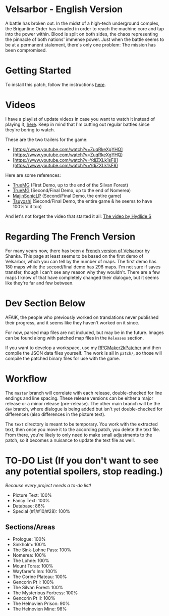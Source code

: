 # Velsarbor - English Version
A battle has broken out. In the midst of a high-tech underground complex, the Brigantine Order has invaded in order to reach the machine core and tap into the power within. Blood is spilt on both sides, the chaos representing the pinnacle of both nations' immense power. Just when the battle seems to be at a permanent stalement, there's only one problem: The mission has been compromised.

# Getting Started
To install this patch, follow the instructions [here](GettingStarted.md).

# Videos
I have a playlist of update videos in case you want to watch it instead of playing it, [here](https://www.youtube.com/playlist?list=PLT800wgkhxolwCulnS8bWs9LVEPnssTgy). Keep in mind that I'm cutting out regular battles since they're boring to watch.

These are the two trailers for the game:
- [https://www.youtube.com/watch?v=ZuqRkeXgYHQ](https://www.youtube.com/watch?v=ZuqRkeXgYHQ)
- [https://www.youtube.com/watch?v=YdjZXLk1sF8](https://www.youtube.com/watch?v=YdjZXLk1sF8)

Here are some references:
- [TrueMG](https://www.youtube.com/playlist?list=PLEED9E15CB6E0D597) (First Demo, up to the end of the Silvan Forest)
- [TrueMG](https://www.youtube.com/playlist?list=PLSgi0v-Xd3aGWEzfvjlh2gbqLF_cllSq_) (Second/Final Demo, up to the end of Nomerea)
- [MajinSonicLP](https://www.youtube.com/playlist?list=PLxdruDpgzoSHWmU5xxbEkfbF5dtemyDeN) (Second/Final Demo, the entire game)
- [Tsuyoshi](https://www.youtube.com/user/T5uy0sh1) (Second/Final Demo, the entire game & he seems to have 100%'d it too)

And let's not forget the video that started it all: [The video by Hydlide S](https://www.youtube.com/watch?v=LNBnLKQmUmQ)

# Regarding The French Version
For many years now, there has been a [French version of Velsarbor](http://www.rpg-maker.fr/jeux-418-velsarbor-version-francaise.html) by Shanka. This page at least seems to be based on the first demo of Velsarbor, which you can tell by the number of maps. The first demo has 180 maps while the second/final demo has 296 maps. I'm not sure if saves transfer, though I can't see any reason why they wouldn't. There are a few maps I know of that have completely changed their dialogue, but it seems like they're far and few between.

# Dev Section Below
AFAIK, the people who previously worked on translations never published their progress, and it seems like they haven't worked on it since.

For now, parsed map files are not included, but may be in the future.
Images can be found along with patched map files in the `Releases` section.

If you want to develop a workspace, use my [RPGMaker2kPatcher](https://github.com/WatDuhHekBro/RPGMaker2kPatcher) and then compile the JSON data files yourself. The work is all in `patch/`, so those will compile the patched binary files for use with the game.

# Workflow
The `master` branch will correlate with each release, double-checked for line endings and line spacing. These release versions can be either a major release or a minor release (pre-release). The other main branch will be the `dev` branch, where dialogue is being added but isn't yet double-checked for differences (also differences in the picture text).

The `text` directory is meant to be temporary. You work with the extracted text, then once you move it to the according patch, you delete the text file. From there, you're likely to only need to make small adjustments to the patch, so it becomes a nuisance to update the text file as well.

# TO-DO List (If you don't want to see any potential spoilers, stop reading.)
*Because every project needs a to-do list!*
- Picture Text: 100%
- Fancy Text: 100%
- Database: 86%
- Special (#1/#10/#28): 100%
## Sections/Areas
- Prologue: 100%
- Sinkholm: 100%
- The Sink-Lohne Pass: 100%
- Nomerea: 100%
- The Lohne: 100%
- Mount Toras: 100%
- Wayfarer's Inn: 100%
- The Corine Plateau: 100%
- Gencorin Pt I: 100%
- The Silvan Forest: 100%
- The Mysterious Fortress: 100%
- Gencorin Pt II: 100%
- The Helnovien Prison: 90%
- The Helnovien Mine: 98%